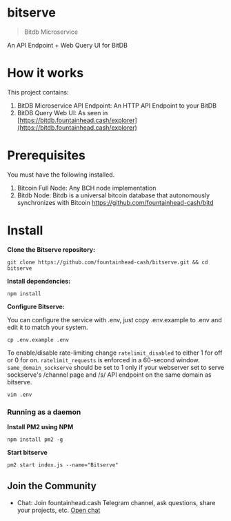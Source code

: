 # bitserve

> Bitdb Microservice

An API Endpoint + Web Query UI for BitDB


# How it works

This project contains:

1. BitDB Microservice API Endpoint: An HTTP API Endpoint to your BitDB
2. BitDB Query Web UI: As seen in [https://bitdb.fountainhead.cash/explorer](https://bitdb.fountainhead.cash/explorer)

# Prerequisites

You must have the following installed.

1. Bitcoin Full Node: Any BCH node implementation
2. Bitdb Node: Bitdb is a universal bitcoin database that autonomously synchronizes with Bitcoin https://github.com/fountainhead-cash/bitd


# Install

**Clone the Bitserve repository:**
```
git clone https://github.com/fountainhead-cash/bitserve.git && cd bitserve
```

**Install dependencies:**
```
npm install
```

**Configure Bitserve:**

You can configure the service with .env, just copy .env.example to .env and edit it to match your system.

```
cp .env.example .env
```

To enable/disable rate-limiting change `ratelimit_disabled` to either 1 for off or 0 for on. `ratelimit_requests` is enforced in a 60-second window. `same_domain_sockserve` should be set to 1 only if your webserver set to serve sockserve's /channel page and /s/ API endpoint on the same domain as bitserve.

```
vim .env
```

### Running as a daemon

**Install PM2 using NPM**
```
npm install pm2 -g
```

**Start bitserve**
```
pm2 start index.js --name="Bitserve"
```



## Join the Community

- Chat: Join fountainhead.cash Telegram channel, ask questions, share your projects, etc. [Open chat](http://t.me/fountainheadcash)
